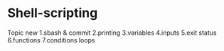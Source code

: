 # Shell-scripting

Topic new
1.sbash & commit
2.printing
3.variables
4.inputs
5.exit status
6.functions
7.conditions loops
